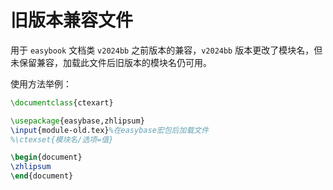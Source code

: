 # 旧版本兼容文件

用于 `easybook` 文档类 `v2024bb` 之前版本的兼容，`v2024bb` 版本更改了模块名，但未保留兼容，加载此文件后旧版本的模块名仍可用。

使用方法举例：

```latex
\documentclass{ctexart}

\usepackage{easybase,zhlipsum}
\input{module-old.tex}%在easybase宏包后加载文件
%\ctexset{模块名/选项=值}

\begin{document}
\zhlipsum
\end{document}
```